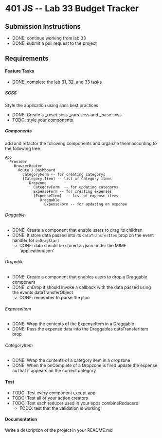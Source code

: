 401 JS --  Lab 33 Budget Tracker
===

## Submission Instructions
  * DONE: continue working from lab 33
  * DONE: submit a pull request to the project

## Requirements  
#### Feature Tasks
* DONE: complete the lab 31, 32, and 33 tasks
##### SCSS
Style the application using sass best practices  
 * DONE: Create a _reset.scss _vars.scss and _base.scss
 * TODO: style your components

##### Components
add and refactor  the following components and organzie them according to the following tree
```
App
  Provider
    BrowserRouter
      Route / Dashboard
        CategoryForm -- for creating categorys
        [Category Item] -- list of Category items
           Dropzone
             CategoryForm  -- for updating categorys
             ExpenseForm -- for creating expenses
             [ExpenseItem]  -- list of expense items
                Draggable
                  ExpenseForm -- for updating an expense
```
###### Daggable
* DONE: Create a component that enable users to drag its children
* DONE: It store data passed into its `dataTransferItem` prop on the event handler for `onDragStart`
  * DONE: data should be stored as json under the MIME 'application/json'

###### Dropable
* DONE: Create a component that enables users to drop a Draggable component
* DONE: onDrop it should invoke a callback with the data passed using the events dataTransferObject
  * DONE: remember to parse the json
###### ExpenseItem
* DONE: Wrap the contents of the ExpenseItem in a Draggable
* DONE: Pass the expense data into the Draggables dataTransferItem prop
###### CategoryItem
* DONE: Wrap the contents of a category item in a dropzone
* DONE: When the onComplete of a Dropzone is fired update the expense so that it appears on the correct category

#### Test
* TODO: Test every component except app
* TODO: Test all of your action creators
* TODO: Test each reducer used in your apps combineReducers
  * TODO: test that the validation is working!

####  Documentation  
Write a description of the project in your README.md
